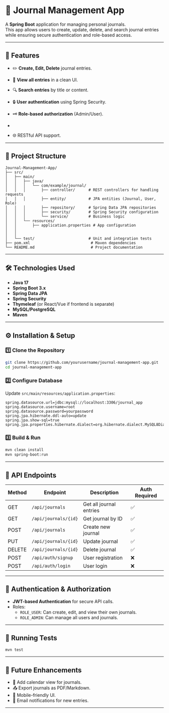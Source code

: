 # 📓 Journal Management App

A **Spring Boot** application for managing personal journals.  
This app allows users to create, update, delete, and search journal entries while ensuring secure authentication and role-based access.

---

## 🚀 Features
- ✏️ **Create, Edit, Delete** journal entries.
- 📜 **View all entries** in a clean UI.
- 🔍 **Search entries** by title or content.
- 🔒 **User authentication** using Spring Security.
- 🗝 **Role-based authorization** (Admin/User).

- 
- 🌐 RESTful API support.

---

## 📂 Project Structure

```
Journal-Management-App/
├── src/
│   ├── main/
│   │   ├── java/
│   │   │   └── com/example/journal/
│   │   │       ├── controller/      # REST controllers for handling requests
│   │   │       ├── entity/          # JPA entities (Journal, User, Role)
│   │   │       ├── repository/      # Spring Data JPA repositories
│   │   │       ├── security/        # Spring Security configuration
│   │   │       └── service/         # Business logic
│   │   └── resources/
│   │       ├── application.properties # App configuration
│   │    
│   │       
│   └── test/                        # Unit and integration tests
├── pom.xml                           # Maven dependencies
└── README.md                         # Project documentation
```

---

## 🛠️ Technologies Used
- **Java 17**
- **Spring Boot 3.x**
- **Spring Data JPA**
- **Spring Security**
- **Thymeleaf** (or React/Vue if frontend is separate)
- **MySQL/PostgreSQL**
- **Maven**

---

## ⚙️ Installation & Setup

### 1️⃣ Clone the Repository
```bash
git clone https://github.com/yourusername/journal-management-app.git
cd journal-management-app
```

### 2️⃣ Configure Database
Update `src/main/resources/application.properties`:
```properties
spring.datasource.url=jdbc:mysql://localhost:3306/journal_app
spring.datasource.username=root
spring.datasource.password=yourpassword
spring.jpa.hibernate.ddl-auto=update
spring.jpa.show-sql=true
spring.jpa.properties.hibernate.dialect=org.hibernate.dialect.MySQL8Dialect
```

### 3️⃣ Build & Run
```bash
mvn clean install
mvn spring-boot:run
```

---

## 📡 API Endpoints

| Method | Endpoint            | Description              | Auth Required |
|--------|--------------------|--------------------------|--------------|
| GET    | `/api/journals`    | Get all journal entries  | ✅ |
| GET    | `/api/journals/{id}` | Get journal by ID        | ✅ |
| POST   | `/api/journals`    | Create new journal       | ✅ |
| PUT    | `/api/journals/{id}` | Update journal           | ✅ |
| DELETE | `/api/journals/{id}` | Delete journal           | ✅ |
| POST   | `/api/auth/signup` | User registration        | ❌ |
| POST   | `/api/auth/login`  | User login               | ❌ |

---

## 🔐 Authentication & Authorization
- **JWT-based Authentication** for secure API calls.
- Roles:
  - `ROLE_USER`: Can create, edit, and view their own journals.
  - `ROLE_ADMIN`: Can manage all users and journals.

---

## 🧪 Running Tests
```bash
mvn test
```

---

## 📌 Future Enhancements
- 📅 Add calendar view for journals.
- 📤 Export journals as PDF/Markdown.
- 📱 Mobile-friendly UI.
- 🔔 Email notifications for new entries.

---



